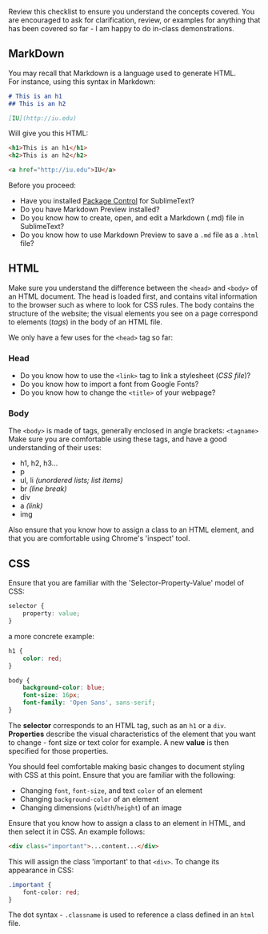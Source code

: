 Review this checklist to ensure you understand the concepts covered. You are encouraged to ask for clarification, review, or examples for anything that has been covered so far - I am happy to do in-class demonstrations.

## MarkDown
You may recall that Markdown is a language used to generate HTML.  
For instance, using this syntax in Markdown:

~~~markdown
# This is an h1
## This is an h2

[IU](http://iu.edu)
~~~

Will give you this HTML:

~~~html
<h1>This is an h1</h1>
<h2>This is an h2</h2>

<a href="http://iu.edu">IU</a>
~~~
Before you proceed:

* Have you installed [Package Control](https://packagecontrol.io/) for SublimeText?
* Do you have Markdown Preview installed?
* Do you know how to create, open, and edit a Markdown (.md) file in SublimeText?
* Do you know how to use Markdown Preview to save a `.md` file as a `.html` file?


## HTML
Make sure you understand the difference between the `<head>` and `<body>` of an HTML document. The head is loaded first, and contains vital information to the browser such as where to look for CSS rules. The body contains the structure of the website; the visual elements you see on a page correspond to elements (_tags_) in the body of an HTML file.

We only have a few uses for the `<head>` tag so far:

### Head
* Do you know how to use the `<link>` tag to link a stylesheet (_CSS file_)?
* Do you know how to import a font from Google Fonts?
* Do you know how to change the `<title>` of your webpage?

### Body
The `<body>` is made of tags, generally enclosed in angle brackets: `<tagname>`  
Make sure you are comfortable using these tags, and have a good understanding of their uses:

* h1, h2, h3...
* p
* ul, li _(unordered lists; list items)_
* br _(line break)_
* div
* a _(link)_
* img

Also ensure that you know how to assign a class to an HTML element, and that you are comfortable using Chrome's 'inspect' tool.

## CSS
Ensure that you are familiar with the 'Selector-Property-Value' model of CSS:

~~~css
selector {
	property: value;
}
~~~

a more concrete example:

~~~css
h1 {
	color: red;
}

body {
	background-color: blue;
	font-size: 16px;
	font-family: 'Open Sans', sans-serif;
}
~~~
The **selector** corresponds to an HTML tag, such as an `h1` or a `div`.
**Properties** describe the visual characteristics of the element that you want to change - font size or text color for example. A new **value** is then specified for those properties.

You should feel comfortable making basic changes to document styling with CSS at this point. Ensure that you are familiar with the following:

* Changing `font`, `font-size`, and text `color` of an element
* Changing `background-color` of an element
* Changing dimensions (`width`/`height`) of an image

Ensure that you know how to assign a class to an element in HTML, and then select it in CSS. An example follows:

~~~html
<div class="important">...content...</div>
~~~

This will assign the class 'important' to that `<div>`. To change its appearance in CSS:

~~~css
.important {
	font-color: red;
}
~~~

The dot syntax - `.classname` is used to reference a class defined in an `html` file.